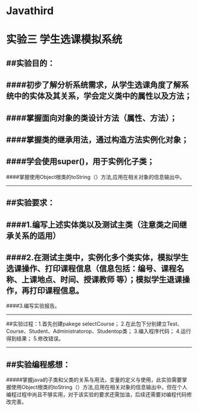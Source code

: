 # Javathird
#        **实验三    学生选课模拟系统**
##实验目的：
----
####初步了解分析系统需求，从学生选课角度了解系统中的实体及其关系，学会定义类中的属性以及方法；
----
####掌握面向对象的类设计方法（属性、方法）；
----
####掌握类的继承用法，通过构造方法实例化对象；
----
####学会使用super()，用于实例化子类；
----
####掌握使用Object根类的toString（）方法,应用在相关对象的信息输出中。
*********
##实验要求：
----
####1.编写上述实体类以及测试主类（注意类之间继承关系的适用）
----
####2.在测试主类中，实例化多个类实体，模拟学生选课操作、打印课程信息（信息包括：编号、课程名称、上课地点、时间、授课教师 等）；模拟学生退课操作，再打印课程信息。
----
####3.编写实验报告。
********
##实验过程：1.首先创建pakege selectCourse；
2.在此包下分别建立Test、Course、Student、Administratorop、Studentop类；
3.编入程序代码；
4.运行得到结果；
5.修改错误。
********
##实验编程感想：
----
#####掌握java的子类和父类的关系与用法，变量的定义与使用，此实验需要掌握使用Object根类的toString（）方法,应用在相关对象的信息输出中，但在个人编程过程中尚且不够实用，对于该实验的要求还需加油，后续还需要对编程代码修改完善。
